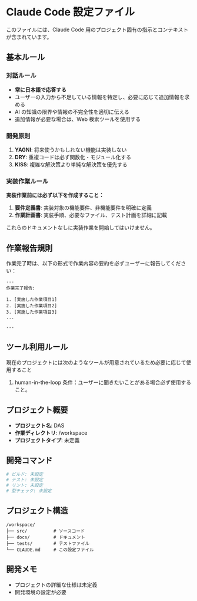 # Claude Code 設定ファイル

このファイルには、Claude Code 用のプロジェクト固有の指示とコンテキストが含まれています。

## 基本ルール

### 対話ルール

- **常に日本語で応答する**
- ユーザーの入力から不足している情報を特定し、必要に応じて追加情報を求める
- AI の知識の限界や情報の不完全性を適切に伝える
- 追加情報が必要な場合は、Web 検索ツールを使用する

### 開発原則

1. **YAGNI**: 将来使うかもしれない機能は実装しない
2. **DRY**: 重複コードは必ず関数化・モジュール化する
3. **KISS**: 複雑な解決策より単純な解決策を優先する

### 実装作業ルール

**実装作業前には必ず以下を作成すること：**

1. **要件定義書**: 実装対象の機能要件、非機能要件を明確に定義
2. **作業計画書**: 実装手順、必要なファイル、テスト計画を詳細に記載

これらのドキュメントなしに実装作業を開始してはいけません。

## 作業報告規則

作業完了時は、以下の形式で作業内容の要約を必ずユーザーに報告してください：

```
---
作業完了報告:

1. [実施した作業項目1]
2. [実施した作業項目2]
3. [実施した作業項目3]
...

---
```

## ツール利用ルール

現在のプロジェクトには次のようなツールが用意されているため必要に応じて使用すること

1. human-in-the-loop
   条件：ユーザーに聞きたいことがある場合必ず使用すること。

## プロジェクト概要

- **プロジェクト名**: DAS
- **作業ディレクトリ**: /workspace
- **プロジェクトタイプ**: 未定義

## 開発コマンド

```bash
# ビルド: 未設定
# テスト: 未設定
# リント: 未設定
# 型チェック: 未設定
```

## プロジェクト構造

```
/workspace/
├── src/          # ソースコード
├── docs/         # ドキュメント
├── tests/        # テストファイル
└── CLAUDE.md     # この設定ファイル
```

## 開発メモ

- プロジェクトの詳細な仕様は未定義
- 開発環境の設定が必要
